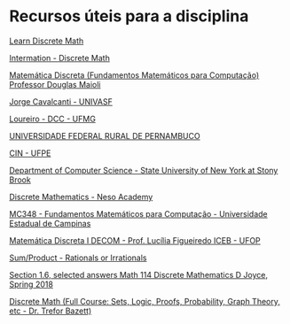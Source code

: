 # Recursos úteis para a disciplina

[Learn Discrete Math](https://calcworkshop.com/discrete-math/)

[Intermation - Discrete Math](https://www.youtube.com/playlist?list=PLxfrSxK7P38VHx7soDRSxmJd49xijfEiH)

[Matemática Discreta (Fundamentos Matemáticos para Computação)
Professor Douglas Maioli](https://www.youtube.com/playlist?list=PLrOyM49ctTx-HWypJVvn_zMO1o7oOAfVx)

[Jorge Cavalcanti - UNIVASF](http://www.univasf.edu.br/~jorge.cavalcanti/mat_disc_n.html)

[Loureiro - DCC - UFMG](https://homepages.dcc.ufmg.br/~loureiro/md.html)

[UNIVERSIDADE FEDERAL RURAL DE PERNAMBUCO](http://200.17.137.109:8081/novobsi/Members/silvana/matematica-discreta-2o-2015/listas-de-exercicios-2011/Resolucao-Lista%201.v02.pdf)

[CIN - UFPE](https://cin.ufpe.br/~mmdiscretacc/Materiais/Aulas%202013.1/Aula%20MP1.pdf)

[Department of Computer Science - State University of New York at Stony Brook](https://www3.cs.stonybrook.edu/~pramod.ganapathi/doc/discrete-mathematics/ProofTechniques.pdf)

[Discrete Mathematics - Neso Academy](https://www.youtube.com/playlist?list=PLBlnK6fEyqRhqJPDXcvYlLfXPh37L89g3)

[MC348 - Fundamentos Matemáticos para Computação - Universidade Estadual de Campinas](https://www.ic.unicamp.br/~rezende/lista-provas.pdf)

[Matemática Discreta I DECOM - Prof. Lucília Figueiredo ICEB - UFOP](http://www.decom.ufop.br/lucilia/md1/md1-ex09-sol.pdf)

[Sum/Product - Rationals or Irrationals](https://mathbitsnotebook.com/Algebra1/RatIrratNumbers/RNRationalSumProduct.html)

[Section 1.6, selected answers Math 114 Discrete Mathematics D Joyce, Spring 2018](http://math.clarku.edu/~djoyce/ma114/Sec16.pdf)

[Discrete Math (Full Course: Sets, Logic, Proofs, Probability, Graph Theory, etc - Dr. Trefor Bazett)](https://www.youtube.com/playlist?list=PLHXZ9OQGMqxersk8fUxiUMSIx0DBqsKZS)